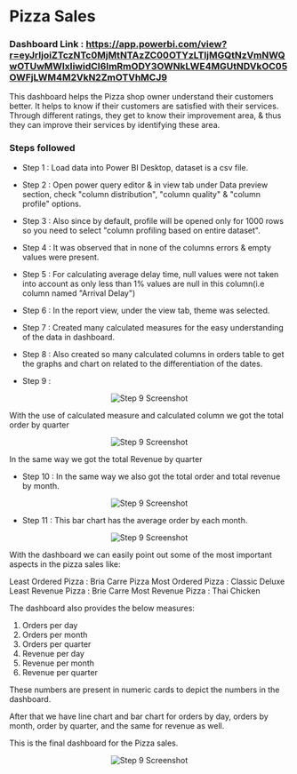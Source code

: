 # Pizza Sales

### Dashboard Link : https://app.powerbi.com/view?r=eyJrIjoiZTczNTc0MjMtNTAzZC00OTYzLTljMGQtNzVmNWQwOTUwMWIxIiwidCI6ImRmODY3OWNkLWE4MGUtNDVkOC05OWFjLWM4M2VkN2ZmOTVhMCJ9



This dashboard helps the Pizza shop owner understand their customers better. It helps to know if their customers are satisfied with their services. Through different ratings, they get to know their improvement area, & thus they can improve their services by identifying these area. 


### Steps followed 

- Step 1 : Load data into Power BI Desktop, dataset is a csv file.
- Step 2 : Open power query editor & in view tab under Data preview section, check "column distribution", "column quality" & "column profile" options.
- Step 3 : Also since by default, profile will be opened only for 1000 rows so you need to select "column profiling based on entire dataset".
- Step 4 : It was observed that in none of the columns errors & empty values were present.
- Step 5 : For calculating average delay time, null values were not taken into account as only less than 1% values are null in this column(i.e column named "Arrival Delay") 
- Step 6 : In the report view, under the view tab, theme was selected.

 - Step 7 : Created many calculated measures for the easy understanding of the data in dashboard.

 - Step 8 : Also created so many calculated columns in orders table to get the graphs and chart on related to the differentiation of the dates.

 - Step 9 :
   
<p align="center">
  <img src="https://github.com/Sarath2804/pizzasales/assets/95603007/de2ac40f-c2c9-4b51-a7aa-1172c9242a67" alt="Step 9 Screenshot">
</p>

With the use of calculated measure and calculated column we got the total order by quarter
<p align="center">
  <img src="https://github.com/Sarath2804/pizzasales/assets/95603007/07445537-b4b0-4cfa-b979-09d8da832b05" alt="Step 9 Screenshot">
</p>

In the same way we got the total Revenue by quarter


 - Step 10 : In the same way we also got the total order and total revenue by month.

<p align="center">
  <img src="https://github.com/Sarath2804/pizzasales/assets/95603007/0f5e06ef-d48b-45e1-bfba-09761e637ff1" alt="Step 9 Screenshot">
</p>


 - Step 11 : This bar chart has the average order by each month.
<p align="center">
  <img src="https://github.com/Sarath2804/pizzasales/assets/95603007/40d5f4ef-f2bc-42eb-946e-965ce5041b43" alt="Step 9 Screenshot">
</p>
 
 With the dashboard we can easily point out some of the most important aspects in the pizza sales like:

 Least Ordered Pizza : Bria Carre Pizza
 Most Ordered Pizza : Classic Deluxe 
 Least Revenue Pizza : Brie Carre 
 Most Revenue Pizza : Thai Chicken



The dashboard also provides the below measures:

1. Orders per day 
2. Orders per month
3. Orders per quarter
4. Revenue per day
5. Revenue per month
6. Revenue per quarter

These numbers are present in numeric cards to depict the numbers in the dashboard.




After that we have line chart and bar chart for orders by day, orders by month, order by quarter, and the same for revenue as well.

This is the final dashboard for the Pizza sales.

<p align="center">
  <img src="https://github.com/Sarath2804/pizzasales/assets/95603007/5098a9b9-1b72-42a5-b27d-77c67b1522d8" alt="Step 9 Screenshot">
</p>


